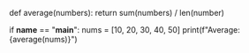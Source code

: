 def average(numbers):
    return sum(numbers) / len(number)

if __name__ == "__main__":
    nums = [10, 20, 30, 40, 50]
    print(f"Average: {average(nums)}")
